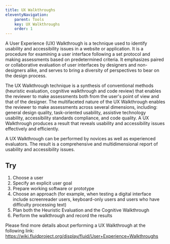 ```yaml
---
title: UX Walkthroughs
eleventyNavigation:
    parent: Tools
    key: UX Walkthroughs
    order: 1
---
```


A User Experience (UX) Walkthrough is a technique used to identify usability and accessibility issues in a website or
application. It is a procedure for examining a user interface following a set protocol and making assessments based on
predetermined criteria. It emphasizes paired or collaborative evaluation of user interfaces by designers and
non-designers alike, and serves to bring a diversity of perspectives to bear on the design process.

The UX Walkthrough technique is a synthesis of conventional methods (heuristic evaluation, cognitive walkthrough and
code review) that enables the reviewer to make assessments both from the user's point of view and that of the designer.
The multifaceted nature of the UX Walkthrough enables the reviewer to make assessments across several dimensions,
including: general design quality, task-oriented usability, assistive technology usability, accessibility standards
compliance, and code quality. A UX Walkthrough produces a result that reveals usability and accessibility issues
effectively and efficiently.

A UX Walkthrough can be performed by novices as well as experienced evaluators. The result is a comprehensive and
multidimensional report of usability and accessibility issues.

## Try

1. Choose a user
2. Specify an explicit user goal
3. Prepare working software or prototype
4. Choose an approach (for example, when testing a digital interface include screenreader users, keyboard-only users and
   users who have difficulty processing text)
5. Plan both the Heuristic Evaluation and the Cognitive Walkthrough
6. Perform the walkthrough and record the results

Please find more details about performing a UX Walkthrough at the following link:
<https://wiki.fluidproject.org/display/fluid/User+Experience+Walkthroughs>
